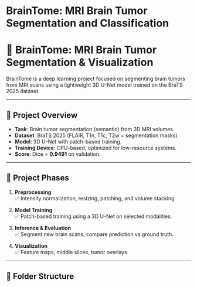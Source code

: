 # BrainTome: MRI Brain Tumor Segmentation and Classification
# 🧠 BrainTome: MRI Brain Tumor Segmentation & Visualization

BrainTome is a deep learning project focused on segmenting brain tumors from MRI scans using a lightweight 3D U-Net model trained on the BraTS 2025 dataset.

---

## 🚀 Project Overview

- **Task**: Brain tumor segmentation (semantic) from 3D MRI volumes.
- **Dataset**: BraTS 2025 (FLAIR, T1n, T1c, T2w + segmentation masks)
- **Model**: 3D U-Net with patch-based training.
- **Training Device**: CPU-based, optimized for low-resource systems.
- **Score**: Dice = **0.9491** on validation.

---

## 🧪 Project Phases

1. **Preprocessing**  
   ✅ Intensity normalization, resizing, patching, and volume stacking.

2. **Model Training**  
   ✅ Patch-based training using a 3D U-Net on selected modalities.

3. **Inference & Evaluation**  
   ✅ Segment new brain scans, compare prediction vs ground truth.

4. **Visualization**  
   ✅ Feature maps, middle slices, tumor overlays.

---

## 📁 Folder Structure

